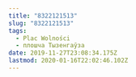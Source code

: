 ```yaml
---
title: "8322121513"
slug: "8322121513"
tags:
  - Plac Wolności
  - плошча Тызенгаўза
date: 2019-11-27T23:08:34.175Z
lastmod: 2020-01-16T22:02:46.102Z
---
```


<!-- Замяніце гэты радок-каментар на артыкул. -->
